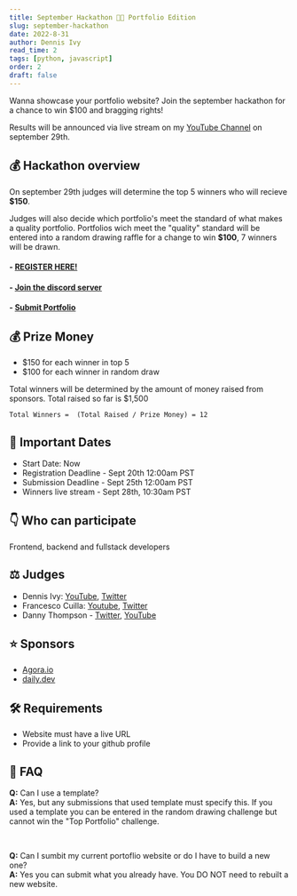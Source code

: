 ```yaml
---
title: September Hackathon 🍁🍂 Portfolio Edition
slug: september-hackathon
date: 2022-8-31
author: Dennis Ivy
read_time: 2
tags: [python, javascript]
order: 2
draft: false
---
```



Wanna showcase your portfolio website? Join the september hackathon for a chance to win $100 and bragging rights!

Results will be announced via live stream on my [YouTube Channel](https://www.youtube.com/watch?v=X2473En3h_o) on september 29th.


## 💰 Hackathon overview

On september 29th judges will determine the top 5 winners who will recieve **$150**. 

Judges will also decide which portfolio's meet the standard of what makes a quality portfolio. Portfolios wich meet the "quality" standard will be entered into a random drawing raffle for a change to win **$100**, 7 winners will be drawn.

#### - <a href="https://forms.gle/jb6RzZx82kPvXmud8" target="_blank">REGISTER HERE!</a>

#### - <a href="https://discord.gg/JF6M722Tkt" target="_blank">Join the discord server</a>
#### - <a href="https://forms.gle/ZJAzcpUfjES7hsk59" target="_blank"> Submit Portfolio</a>

## 💰 Prize Money

- $150 for each winner in top 5
- $100 for each winner in random draw

Total winners will be determined by the amount of money raised from sponsors. Total raised so far is $1,500

```
Total Winners =  (Total Raised / Prize Money) = 12
```

## 📆 Important Dates

- Start Date: Now
- Registration Deadline - Sept 20th 12:00am PST
- Submission Deadline - Sept 25th 12:00am PST
- Winners live stream - Sept 28th, 10:30am PST
  
## 👇 Who can participate

Frontend, backend and fullstack developers


## ‍⚖️ Judges
<!-- - Tadas Petra: [YouTube](https://www.youtube.com/c/TadasPetra), [Twitter](https://twitter.com/tadaspetra) -->
- Dennis Ivy: [YouTube](https://www.youtube.com/c/dennisivy), [Twitter](https://twitter.com/dennisivy11)
- Francesco Cuilla: [Youtube](https://www.youtube.com/c/FrancescoCiulla), [Twitter](https://twitter.com/FrancescoCiull4)
- Danny Thompson - [Twitter](https://twitter.com/DThompsonDev ), [YouTube](https://www.youtube.com/c/DThompsonDev)
## ⭐ Sponsors
- [Agora.io](https://www.agora.io/en/)
- [daily.dev](https://daily.dev/)

## 🛠️ Requirements
- Website must have a live URL
- Provide a link to your github profile

## 🤔 FAQ

**Q:** Can I use a template?
<br>
**A:** Yes, but any submissions that used template must specify this. If you used a template you can be entered in the random drawing challenge but cannot win the "Top Portfolio" challenge.

<br>

**Q:** Can I sumbit my current portoflio website or do I have to build a new one?
<br>
**A:** Yes you can submit what you already have. You DO NOT need to rebuilt a new website.
